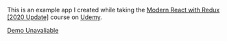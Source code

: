 This is an example app I created while taking the [Modern React with Redux [2020 Update]](https://www.udemy.com/course/react-redux) course on [Udemy](https://www.udemy.com).

[Demo Unavaliable](https://seeingblue.us/)
